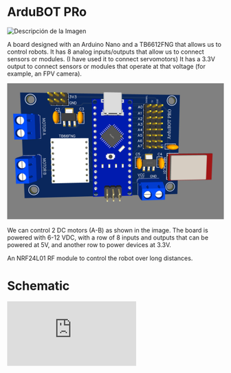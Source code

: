 # ArduBOT PRo

![Descripción de la Imagen](./images/mi-imagen.jpg)

A board designed with an Arduino Nano and a TB6612FNG that allows us to control robots.
It has 8 analog inputs/outputs that allow us to connect sensors or modules. (I have used it to connect servomotors)
It has a 3.3V output to connect sensors or modules that operate at that voltage (for example, an FPV camera).

![ArduBOT PRO board](https://github.com/kotkatze/arduBOT-PRO/blob/main/ardubotpro%20frontal%20routed.png)

We can control 2 DC motors (A-B) as shown in the image. The board is powered with 6-12 VDC, with a row of 8 inputs and outputs that can be powered at 5V, and another row to power devices at 3.3V.

An NRF24L01 RF module to control the robot over long distances.


# Schematic

![ArduBOT PRO schematic](https://github.com/kotkatze/arduBOT-PRO/blob/main/Schematic_arduino-nano-%2B-tb66fng-%2B-nrf24l01-v1.0_2024-06-11.pdf)

